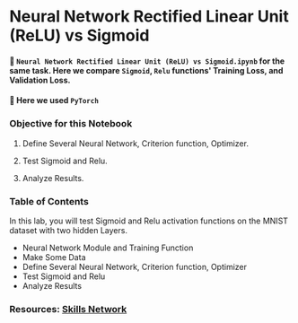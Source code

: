 # Neural Network Rectified Linear Unit (ReLU) vs Sigmoid

#### 📌 ```Neural Network Rectified Linear Unit (ReLU) vs Sigmoid.ipynb``` for the same task. Here we compare ```Sigmoid```, ```Relu``` functions' Training Loss, and Validation Loss.
#### 📌 Here we used ```PyTorch```

### Objective for this Notebook

1. Define Several Neural Network, Criterion function, Optimizer.

2. Test Sigmoid and Relu.

3. Analyze Results.

### Table of Contents

In this lab, you will test Sigmoid and Relu activation functions on the MNIST dataset with two hidden Layers.

- Neural Network Module and Training Function
- Make Some Data
- Define Several Neural Network, Criterion function, Optimizer
- Test Sigmoid and Relu
- Analyze Results

### Resources: [Skills Network](https://skills.network/)
